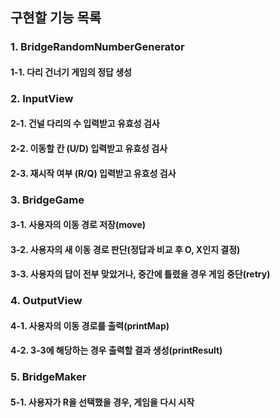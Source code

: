## 구현할 기능 목록


### 1. BridgeRandomNumberGenerator

#### 1-1. 다리 건너기 게임의 정답 생성


### 2. InputView

#### 2-1. 건널 다리의 수 입력받고 유효성 검사

#### 2-2. 이동할 칸 (U/D) 입력받고 유효성 검사

#### 2-3. 재시작 여부 (R/Q) 입력받고 유효성 검사


### 3. BridgeGame

#### 3-1. 사용자의 이동 경로 저장(move)

#### 3-2. 사용자의 새 이동 경로 판단(정답과 비교 후 O, X인지 결정)

#### 3-3. 사용자의 답이 전부 맞았거나, 중간에 틀렸을 경우 게임 중단(retry)


### 4. OutputView

#### 4-1. 사용자의 이동 경로를 출력(printMap)

#### 4-2. 3-3에 해당하는 경우 출력할 결과 생성(printResult)


### 5. BridgeMaker

#### 5-1. 사용자가 R을 선택했을 경우, 게임을 다시 시작

